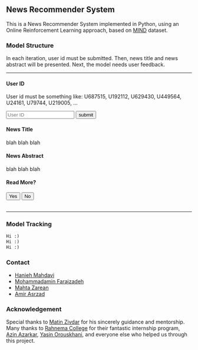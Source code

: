## News Recommender System

This is a News Recommender System implemented in Python, using an Online Reinforcement Learning approach, based on [MIND](https://www.microsoft.com/en-us/research/publication/mind-a-large-scale-dataset-for-news-recommendation/) dataset.

### Model Structure
In each iteration, user id must be submitted. Then, news title and news abstract will be presented. Next, the model needs user feedback.

<hr>

#### User ID
User id must be something like: U687515, U192112, U629430, U449564, U24161, U79744, U219005, ...

<input type="text" id="user-id" placeholder="User ID" value=""/>
<button type="submit" id="submit-id" onclick="submit_id()">submit</button>

#### News Title
<p id="news-title-p">blah blah blah</p>

#### News Abstract
<p id="news-abst-p">blah blah blah</p>

#### Read More?
<div>
  <button type="botton" id="yes" onclick="submit_yes()">Yes</button>  
  <button type="botton" id="no" onclick="submit_no()">No</button>
</div>
<br>
<hr>

### Model Tracking
```markdown
Hi :)
Hi :)
Hi :)
```

### Contact
+ [Hanieh Mahdavi](https://www.linkedin.com/in/hanieh-mahdavi)
+ [Mohammadamin Farajzadeh](https://www.linkedin.com/in/mohammadamin-farajzadeh-bb050919a)
+ [Mahta Zarean](https://www.linkedin.com/in/mahta-zarean-9b7184198)
+ [Amir Asrzad](https://www.linkedin.com/in/amir-asrzad/)

### Acknowledgement
Special thanks to [Matin Zivdar](https://www.linkedin.com/in/matin-zivdar/) for his sincerely guidance and mentorship.
Many thanks to [Rahnema College](https://rahnemacollege.com/) for their fantastic internship program, [Azin Azarkar](https://www.linkedin.com/in/azin-azarkar-8829b6183), [Yasin Orouskhani](https://www.linkedin.com/in/yasinorouskhani/), and everyone else who helped us through this project.

<script>
  function submit_id(event) {
    let user_id = document.getElementById("user-id").value;
    recommend_news(user_id);
    document.getElementById("news-title-p").innerHTML = user_id;
  }
  
  function submit_yes(event) {
    let response = 1;
    get_user_response(response);
    document.getElementById("news-title-p").innerHTML = response;
  }
  
  function submit_no(event) {
    let response = -1;
    get_user_response(response);
    document.getElementById("news-title-p").innerHTML = response;
  }
  
  function recommend_news(user_id) {
    let api_url = `http://185.220.224.95:8000/recommend-news/${user_id}`;
    // fetch url and make a get request
    fetch(api_url)
        .then(
            (res) => {
                // if request is okay return its json, otherwise display an error
                if (res.ok) {
                    return res.json();
                }
            }
        )
        .then(
            (res) => {
                // using two values of the returned 
                document.getElementById("news-title-p").innerHTML = res.news.title;
                document.getElementById("news-abst-p").innerHTML = res.news.abstract;
            }
        )
  }
  
  function get_user_response(user_response) {
    let api_url = `http://185.220.224.95:8000/response/${user_response}`;
    // fetch url and make a get request
    fetch(api_url)
        .then(
            (res) => {
                // if request is okay return its json, otherwise display an error
                if (res.ok) {
                    return res.json();
                }
            }
        )
  }
</script>
